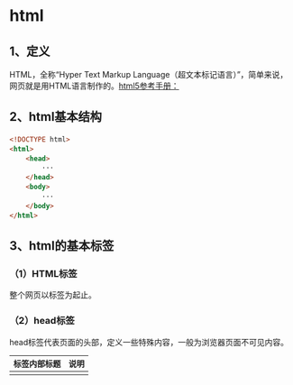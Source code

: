 # html

## 1、定义

HTML，全称“Hyper Text Markup Language（超文本标记语言）”，简单来说，网页就是用HTML语言制作的。[html5参考手册：](./html5中文手册)

## 2、html基本结构

``` html
<!DOCTYPE html>
<html>
    <head>
        ···
    </head>
    <body>
        ···
    </body>
</html>
```

## 3、html的基本标签

### （1）HTML标签

整个网页以<html></html>标签为起止。

### （2）head标签

head标签代表页面的头部，定义一些特殊内容，一般为浏览器页面不可见内容。

| <head>标签内部标题 | 说明                                 |
| ------------------ | ------------------------------------ |
| <title>            | 定义网页标题                         |
| <meta>             | 定义网页基本信息（供搜索引擎搜索）   |
| <style>            | 定义css样式                          |
| <link>             | 链接外部css文件或脚本文件            |
| <script>           | 定义脚本语言                         |
| <base>             | 定义页面所有链接的基础定位（很少用） |

### （3）body标签

body标签代表页面的身体，定义网页的展示内容，一般都是浏览器可见的。以下标签都使用在body中。

## 4、段落和文字

### （一）、段落标签

##### （1）段落与文字标签

| 标签      | 语义            | 说明             |
| --------- | --------------- | ---------------- |
| <h1>~<h6> | header          | 标题             |
| <p>       | paragraph       | 段落             |
| <br>      | break           | 换行             |
| <hr>      | horizontal rule | 水平线           |
| <div>     | division        | 分割（块元素）   |
| <span>    | span            | 区域（行内元素） |

##### （2）文本格式化标签

| 标签     | 语义          | 说明 |
| -------- | ------------- | ---- |
| <strong> | strong        | 加粗 |
| <em>     | emphasize     | 斜体 |
| <cite>   | cite          | 引用 |
| <sup>    | superscriprtd | 上标 |
| <sub>    | subscripted   | 下标 |

### （二）、网页特殊符号

| 标签    | 说明 |
| ------- | ---- |
| &nbsp； | 空格 |

### （三）、自闭合标签

HTML标签分为“一般标签”和“自闭合标签”两种。一般标签有开始符号和结束符号，自闭合标签没有结束符号。

一般标签可以在开始和结束标签间插入其他标签和文字。

自闭合标签由于没有结束符号，只能定义自身属性。

##### （1）一般标签

如：<html>

##### （2）自闭合标签

如：<br>

### （四）、块元素和行内元素

（1）、HTML元素根据浏览器表现形式分为两类：①块元素；②行内元素；

（2）、块元素特点：

* 独占一行；
* 块元素内部可以容纳其他块元素或行元素。

常见的块元素有：h1~h6、p、hr、div等等。

（3）、行内元素特点：

* 可以与其他行内元素位于同一行。
* 行内元素内部可以容纳其他行内元素，但不可以容纳块元素。

常见行内元素有：strong、em、span等。

### （五）、应用

``` html
<!DOCTYPE html>
<html lang="en">
<head>
    <meta charset="UTF-8">
    <title>TheTitle</title>
</head>
<body>
    <h1>这是h1标签</h1>
    <hr>
    <h2>这是个h2标签</h2>
    <p>这里是一段文字</p>
    <hr>
    <p>no pain,no gain</p>
    <hr>
    <p>H<sub>2</sub>O</p>
    <p>a<sup>2</sup>+b<sup>2</sup>=1</p>
</body>
</html>
```

运行结果如下：![示例图片](./imgs/ba01.png)

### （六）、标签的语义

## 5、列表

### （一）、HTML中的3种列表

### （二）、应用

## 6、表格

### （一）、表格基本结构

### （二）、表格完整结构

### （三）、合并行和合并列

## 7、图像

### （一）、图像标签

### （二）、相对路径和绝对路径

### （三）、图片格式

## 8、链接

## 9、表单

### （一）、input标签表单

### （二）、testarea标签表单

### （三）、select和option

### （四）、应用

## 10、多媒体

### （一）、插入音视频和flash

### （二）、插入背景音乐

## 11、浮动框架iframe

### （一）、简介

### （二）、设置滚动条scrolling

## 12、div标签和span标签

## 13、id属性和class属性

## 14、语义化



